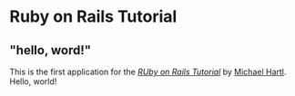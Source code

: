 # Ruby on Rails Tutorial

## "hello, word!"
This is the first application for the
[*RUby on Rails Tutorial*](https://railstutorial.jp/)
by [Michael Hartl](https://www.michaelhartl.com/). Hello, world!